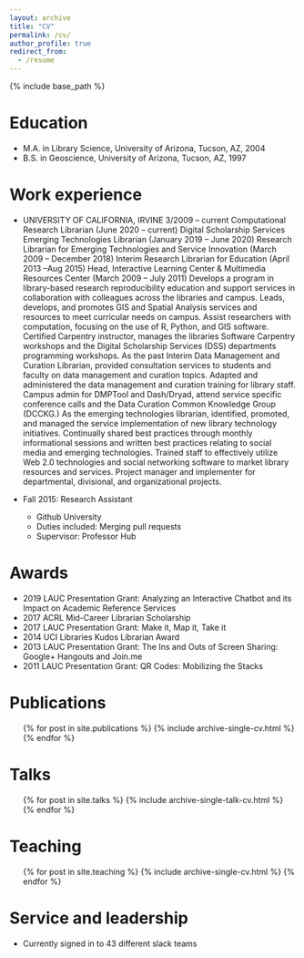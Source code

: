 ```yaml
---
layout: archive
title: "CV"
permalink: /cv/
author_profile: true
redirect_from:
  - /resume
---
```


{% include base_path %}

Education
======
* M.A. in Library Science, University of Arizona, Tucson, AZ, 2004
* B.S. in Geoscience, University of Arizona, Tucson, AZ, 1997

Work experience
======
* UNIVERSITY OF CALIFORNIA, IRVINE 3/2009 – current                                                                                                               Computational Research Librarian (June 2020 – current)
Digital Scholarship Services Emerging Technologies Librarian (January 2019 – June 2020) 
Research Librarian for Emerging Technologies and Service Innovation (March 2009 – December 2018)
Interim Research Librarian for Education (April 2013 –Aug 2015)
Head, Interactive Learning Center & Multimedia Resources Center (March 2009 – July 2011)
Develops a program in library-based research reproducibility education and support services in collaboration with colleagues across the libraries and campus. Leads, develops, and promotes GIS and Spatial Analysis services and resources to meet curricular needs on campus. Assist researchers with computation, focusing on the use of R, Python, and GIS software. Certified Carpentry instructor, manages the libraries Software Carpentry workshops and the Digital Scholarship Services (DSS) departments programming workshops. As the past Interim Data Management and Curation Librarian, provided consultation services to students and faculty on data management and curation topics. Adapted and administered the data management and curation training for library staff. Campus admin for DMPTool and Dash/Dryad, attend service specific conference calls and the Data Curation Common Knowledge Group (DCCKG.) As the emerging technologies librarian, identified, promoted, and managed the service implementation of new library technology initiatives. Continually shared best practices through monthly informational sessions and written best practices relating to social media and emerging technologies. Trained staff to effectively utilize Web 2.0 technologies and social networking software to market library resources and services. Project manager and implementer for departmental, divisional, and organizational projects.


* Fall 2015: Research Assistant
  * Github University
  * Duties included: Merging pull requests
  * Supervisor: Professor Hub
  
Awards
======
* 2019 LAUC Presentation Grant: Analyzing an Interactive Chatbot and its Impact on Academic Reference Services
* 2017 ACRL Mid-Career Librarian Scholarship
* 2017 LAUC Presentation Grant: Make it, Map it, Take it 
* 2014 UCI Libraries Kudos Librarian Award
* 2013 LAUC Presentation Grant: The Ins and Outs of Screen Sharing: Google+ Hangouts and Join.me
* 2011 LAUC Presentation Grant: QR Codes: Mobilizing the Stacks


Publications
======
  <ul>{% for post in site.publications %}
    {% include archive-single-cv.html %}
  {% endfor %}</ul>
  
Talks
======
  <ul>{% for post in site.talks %}
    {% include archive-single-talk-cv.html %}
  {% endfor %}</ul>
  
Teaching
======
  <ul>{% for post in site.teaching %}
    {% include archive-single-cv.html %}
  {% endfor %}</ul>
  
Service and leadership
======
* Currently signed in to 43 different slack teams
